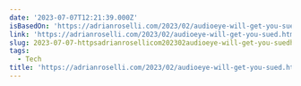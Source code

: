 ```yaml
---
date: '2023-07-07T12:21:39.000Z'
isBasedOn: 'https://adrianroselli.com/2023/02/audioeye-will-get-you-sued.html'
link: 'https://adrianroselli.com/2023/02/audioeye-will-get-you-sued.html'
slug: 2023-07-07-httpsadrianrosellicom202302audioeye-will-get-you-suedhtml
tags:
  - Tech
title: 'https://adrianroselli.com/2023/02/audioeye-will-get-you-sued.html'
---
```


